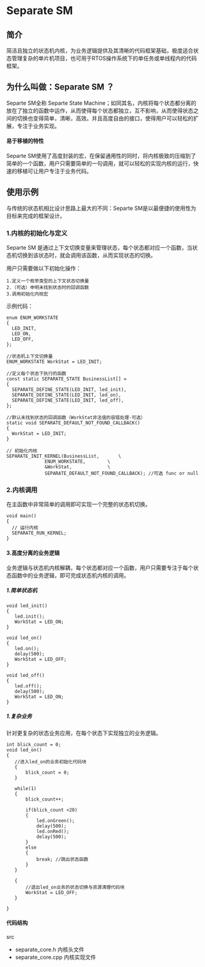 # Separate SM

## 简介
简洁且独立的状态机内核，为业务逻辑提供及其清晰的代码框架基础，极度适合状态管理复杂的单片机项目，也可用于RTOS操作系统下的单任务或单线程内的代码框架。

## 为什么叫做：Separate SM ？

Separte SM全称 Separte State Machine；如同其名，内核将每个状态都分离的放在了独立的函数中运作，从而使得每个状态都独立，互不影响，从而使得状态之间的切换也变得简单，清晰，高效。并且高度自由的接口，使得用户可以轻松的扩展，专注于业务实现。

#### 易于移植的特性
Separte SM使用了高度封装的宏，在保留通用性的同时，将内核极致的压缩到了简单的一个函数，用户只需要简单的一句调用，就可以轻松的实现内核的运行，快速的移植可让用户专注于业务代码。

## 使用示例
与传统的状态机相比设计思路上最大的不同：Separte SM是以最便捷的使用性为目标来完成的框架设计。

### 1.内核的初始化与定义
Separte SM 是通过上下文切换变量来管理状态，每个状态都对应一个函数，当状态机切换到该状态时，就会调用该函数，从而实现状态的切换。

用户只需要做以下初始化操作：
  ``````
 1.定义一个枚举类型的上下文状态切换量
 2.（可选）申明未找到状态时的回调函数
 3.调用初始化内核宏
  ``````
示例代码：
  ``````
enum ENUM_WORKSTATE
{
    LED_INIT,
    LED_ON,
    LED_OFF,
};

//状态机上下文切换量
ENUM_WORKSTATE WorkStat = LED_INIT;

//定义每个状态下执行的函数
const static SEPARATE_STATE BusinessList[] = 
{
    SEPARATE_DEFINE_STATE(LED_INIT, led_init),
    SEPARATE_DEFINE_STATE(LED_INIT, led_on),
    SEPARATE_DEFINE_STATE(LED_INIT, led_off),
};

//默认未找到状态的回调函数（WorkStat非法值的容错处理-可选）
static void SEPARATE_DEFAULT_NOT_FOUND_CALLBACK() 
{
    WorkStat = LED_INIT;
}

// 初始化内核
SEPARATE_INIT_KERNEL(BusinessList,       \
                ENUM_WORKSTATE,        \
                &WorkStat,             \
                SEPARATE_DEFAULT_NOT_FOUND_CALLBACK); //可选 func or null
  ``````
### 2.内核调用
 在主函数中非常简单的调用即可实现一个完整的状态机切换。
  ``````
void main()
{
    // 运行内核 
    SEPARATE_RUN_KERNEL; 
}
  ``````


#### 3.高度分离的业务逻辑
业务逻辑与状态机内核解耦，每个状态都对应一个函数，用户只需要专注于每个状态函数中的业务逻辑，即可完成状态机内核的调用。
##### 1.简单状态机
 ``````
void led_init()
{
    led.init();
    WorkStat = LED_ON;
}

void led_on()
{
    led.on();
    delay(500);
    WorkStat = LED_OFF;
}

void led_off()
{
    led.off();
    delay(500);
    WorkStat = LED_ON;
}

 ``````
##### 1.复杂业务

针对更复杂的状态业务应用，在每个状态下实现独立的业务逻辑。
 ``````
int blick_count = 0;
void led_on()
{
    //进入led_on的业务初始化代码块
    {
        blick_count = 0;
    }

    while(1)
    {
        blick_count++;

        if(blick_count <20)
        {
            led.onGreen();
            delay(500);
            led.onRed();
            delay(500);
        }
        else
        {
            break; //跳出状态函数
        }
    }

    {
        //退出led_on业务的状态切换与资源清理代码块
        WorkStat = LED_OFF;
    }

}
 ``````



#### 代码结构
src
  - separate_core.h   内核头文件
  - separate_core.cpp 内核实现文件
